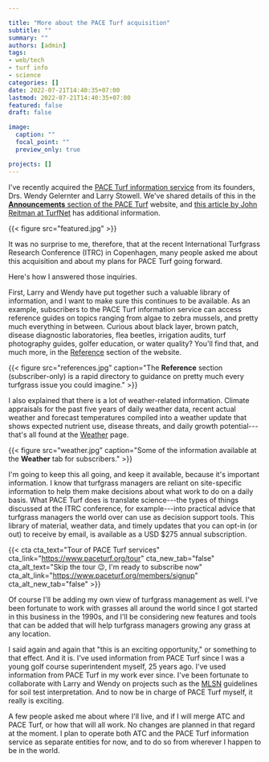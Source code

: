 ```yaml
---

title: "More about the PACE Turf acquisition"
subtitle: ""
summary: ""
authors: [admin]
tags: 
- web/tech
- turf info
- science
categories: []
date: 2022-07-21T14:40:35+07:00
lastmod: 2022-07-21T14:40:35+07:00
featured: false
draft: false

image:
  caption: ""
  focal_point: ""
  preview_only: true

projects: []
---
```


I've recently acquired the [PACE Turf information service](https://www.paceturf.org/) from its founders, Drs. Wendy Gelernter and Larry Stowell. We've shared details of this in the [**Announcements** section of the PACE Turf](https://www.paceturf.org/member/Documents/WOODS_To_Helm_PACE_TURF.pdf) website, and [this article by John Reitman at TurfNet](https://www.turfnet.com/news.html/asian-turfgrass-center-founder-takes-over-as-head-of-pace-turf-r1714/) has additional information.

{{< figure src="featured.jpg" >}}

It was no surprise to me, therefore, that at the recent International Turfgrass Research Conference (ITRC) in Copenhagen, many people asked me about this acquisition and about my plans for PACE Turf going forward.

Here's how I answered those inquiries.

First, Larry and Wendy have put together such a valuable library of information, and I want to make sure this continues to be available. As an example, subscribers to the PACE Turf information service can access reference guides on topics ranging from algae to zebra mussels, and pretty much everything in between. Curious about black layer,  brown patch, disease diagnostic laboratories, flea beetles, irrigation audits, turf photography guides, golfer education, or water quality? You'll find that, and much more, in the [Reference](https://www.paceturf.org/reference) section of the website. 

{{< figure src="references.jpg" caption="The **Reference** section (subscriber-only) is a rapid directory to guidance on pretty much every turfgrass issue you could imagine." >}}

I also explained that there is a lot of weather-related information. Climate appraisals for the past five years of daily weather data, recent actual weather and forecast temperatures compiled into a weather update that shows expected nutrient use, disease threats, and daily growth potential---that's all found at the [Weather](https://www.paceturf.org/memberedition/weather) page. 

{{< figure src="weather.jpg" caption="Some of the information available at the **Weather** tab for subscribers." >}}

I'm going to keep this all going, and keep it available, because it's important information. I know that turfgrass managers are reliant on site-specific information to help them make decisions about what work to do on a daily basis. What PACE Turf does is translate science---the types of things discussed at the ITRC conference, for example---into practical advice that turfgrass managers the world over can use as decision support tools. This library of material, weather data, and timely updates that you can opt-in (or out) to receive by email, is available as a USD $275 annual subscription.

{{< cta cta_text="Tour of PACE Turf services" cta_link="https://www.paceturf.org/tour" cta_new_tab="false" cta_alt_text="Skip the tour :wink:, I'm ready to subscribe now" cta_alt_link="https://www.paceturf.org/members/signup" cta_alt_new_tab="false" >}}

Of course I'll be adding my own view of turfgrass management as well. I've been fortunate to work with grasses all around the world since I got started in this business in the 1990s, and I'll be considering new features and tools that can be added that will help turfgrass managers growing any grass at any location.

I said again and again that "this is an exciting opportunity," or something to that effect. And it is. I've used information from PACE Turf since I was a young golf course superintendent myself, 25 years ago. I've used information from PACE Turf in my work ever since. I've been fortunate to collaborate with Larry and Wendy on projects such as the [MLSN](https://www.paceturf.org/journal/minimum_level_for_sustainable_nutrition) guidelines for soil test interpretation. And to now be in charge of PACE Turf myself, it really is exciting.

A few people asked me about where I'll live, and if I will merge ATC and PACE Turf, or how that will all work. No changes are planned in that regard at the moment. I plan to operate both ATC and the PACE Turf information service as separate entities for now, and to do so from wherever I happen to be in the world.









